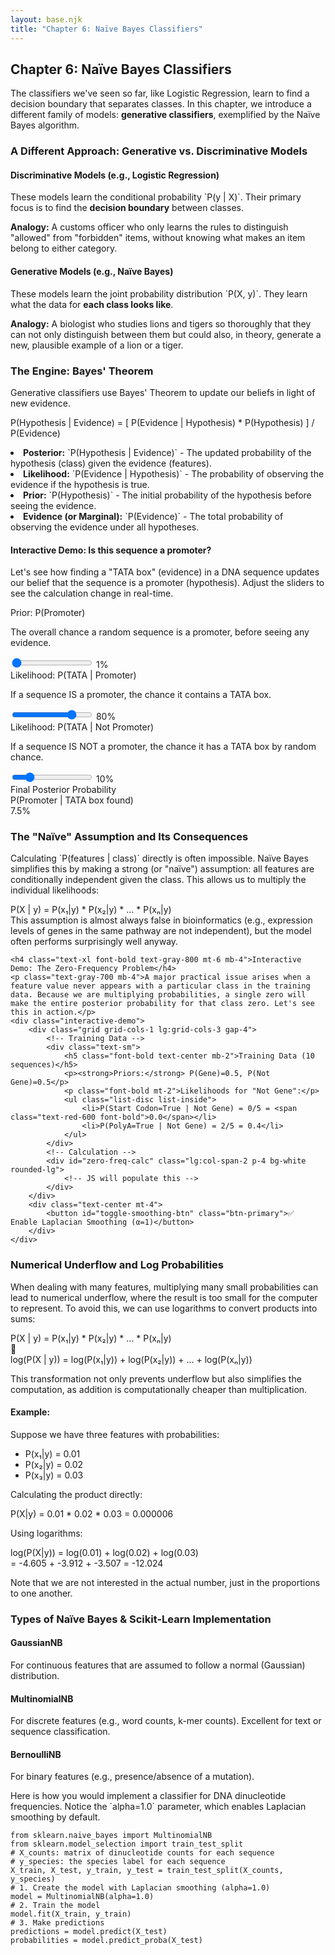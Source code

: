 ```yaml
---
layout: base.njk
title: "Chapter 6: Naïve Bayes Classifiers"
---
```


<!-- Header -->
<div class="bg-gradient-to-r from-yellow-50 to-orange-50 rounded-2xl p-6 mb-8">
    <h2 class="text-2xl font-bold text-gray-800 mb-2">Chapter 6: Naïve Bayes Classifiers</h2>
    <p class="text-gray-700 leading-relaxed">The classifiers we've seen so far, like Logistic Regression, learn to find a decision boundary that separates classes. In this chapter, we introduce a different family of models: <strong>generative classifiers</strong>, exemplified by the Naïve Bayes algorithm.</p>
</div>

<!-- 1. Generative vs. Discriminative -->
<div class="card mb-8">
    <h3 class="text-xl font-bold text-gray-800 mb-4">A Different Approach: Generative vs. Discriminative Models</h3>
    <div class="grid grid-cols-1 md:grid-cols-2 gap-6">
        <div class="bg-blue-50 p-4 rounded-lg border border-blue-200">
            <h4 class="font-semibold text-blue-800">Discriminative Models (e.g., Logistic Regression)</h4>
            <p class="text-sm text-blue-700">These models learn the conditional probability `P(y | X)`. Their primary focus is to find the <strong>decision boundary</strong> between classes.</p>
            <p class="text-sm mt-2"><strong>Analogy:</strong> A customs officer who only learns the rules to distinguish "allowed" from "forbidden" items, without knowing what makes an item belong to either category.</p>
        </div>
        <div class="bg-green-50 p-4 rounded-lg border border-green-200">
            <h4 class="font-semibold text-green-800">Generative Models (e.g., Naïve Bayes)</h4>
            <p class="text-sm text-green-700">These models learn the joint probability distribution `P(X, y)`. They learn what the data for <strong>each class looks like</strong>.</p>
            <p class="text-sm mt-2"><strong>Analogy:</strong> A biologist who studies lions and tigers so thoroughly that they can not only distinguish between them but could also, in theory, generate a new, plausible example of a lion or a tiger.</p>
        </div>
    </div>
</div>

<!-- 2. Bayes' Theorem -->
<div class="card mb-8">
    <h3 class="text-2xl font-bold text-gray-800 mb-4">The Engine: Bayes' Theorem</h3>
    <p class="text-gray-700 mb-4">Generative classifiers use Bayes' Theorem to update our beliefs in light of new evidence.</p>
    <div class="code-block text-center text-lg mb-4">P(Hypothesis | Evidence) = [ P(Evidence | Hypothesis) * P(Hypothesis) ] / P(Evidence)</div>
    <p class="text-gray-700 mb-4>
        Every part of this equation has a specific meaning in the context of classification:
        <ul class="list-disc list-inside mt-2 space-y-1">
            <li><strong>Posterior:</strong> `P(Hypothesis | Evidence)`
    - The updated probability of the hypothesis (class) given the evidence (features).</li>
            <li><strong>Likelihood:</strong> `P(Evidence | Hypothesis)`
    - The probability of observing the evidence if the hypothesis is true.</li>
            <li><strong>Prior:</strong> `P(Hypothesis)`
    - The initial probability of the hypothesis before seeing the evidence.</li>
            <li><strong>Evidence (or Marginal):</strong> `P(Evidence)`
    - The total probability of observing the evidence under all hypotheses.</li>
        </ul>
    </p>    
    <h4 class="text-xl font-bold text-gray-800 mt-6 mb-4">Interactive Demo: Is this sequence a promoter?</h4>
    <p class="text-gray-700 mb-4">Let's see how finding a "TATA box" (evidence) in a DNA sequence updates our belief that the sequence is a promoter (hypothesis). Adjust the sliders to see the calculation change in real-time.</p>
    <div class="interactive-demo grid grid-cols-1 md:grid-cols-2 gap-6 items-start">
        <div class="space-y-4">
            <div>
                <label class="block text-sm font-medium">Prior: P(Promoter)</label>
                <p class="text-xs text-gray-500 -mt-1 mb-1">The overall chance a random sequence is a promoter, before seeing any evidence.</p>
                <input id="prior-slider" type="range" min="0.01" max="0.5" step="0.01" value="0.01" class="parameter-slider">
                <span id="prior-value" class="text-sm">1%</span>
            </div>
            <div>
                <label class="block text-sm font-medium">Likelihood: P(TATA | Promoter)</label>
                 <p class="text-xs text-gray-500 -mt-1 mb-1">If a sequence IS a promoter, the chance it contains a TATA box.</p>
                <input id="like-promo-slider" type="range" min="0.1" max="1" step="0.05" value="0.8" class="parameter-slider">
                <span id="like-promo-value" class="text-sm">80%</span>
            </div>
            <div>
                <label class="block text-sm font-medium">Likelihood: P(TATA | Not Promoter)</label>
                <p class="text-xs text-gray-500 -mt-1 mb-1">If a sequence IS NOT a promoter, the chance it has a TATA box by random chance.</p>
                <input id="like-not-promo-slider" type="range" min="0.01" max="0.5" step="0.01" value="0.1" class="parameter-slider">
                <span id="like-not-promo-value" class="text-sm">10%</span>
            </div>
        </div>
        <div class="bg-white p-4 rounded-lg">
            <div id="bayes-calculation-steps" class="text-sm font-mono text-left mb-4 p-3 bg-gray-50 rounded">
                <!-- JS will populate this -->
            </div>
            <div class="text-center">
                <div class="text-sm text-gray-600">Final Posterior Probability</div>
                <div class="text-lg font-bold">P(Promoter | TATA box found)</div>
                <div id="posterior-prob" class="text-4xl font-bold font-mono text-primary-600 my-2">7.5%</div>
                <p id="bayes-conclusion" class="text-sm text-gray-700"></p>
            </div>
        </div>
    </div>
</div>

<!-- 3. The Naive Assumption & The Zero-Frequency Problem -->
<div class="card mb-8">
    <h3 class="text-2xl font-bold text-gray-800 mb-4">The "Naïve" Assumption and Its Consequences</h3>
    <p class="text-gray-700 mb-4">Calculating `P(features | class)` directly is often impossible. Naïve Bayes simplifies this by making a strong (or "naïve") assumption: all features are conditionally independent given the class. This allows us to multiply the individual likelihoods:</p>
    <div class="code-block text-center">P(X | y) = P(x₁|y) * P(x₂|y) * ... * P(xₙ|y)</div>
    <div class="highlight mt-4">This assumption is almost always false in bioinformatics (e.g., expression levels of genes in the same pathway are not independent), but the model often performs surprisingly well anyway.</div>

    <h4 class="text-xl font-bold text-gray-800 mt-6 mb-4">Interactive Demo: The Zero-Frequency Problem</h4>
    <p class="text-gray-700 mb-4">A major practical issue arises when a feature value never appears with a particular class in the training data. Because we are multiplying probabilities, a single zero will make the entire posterior probability for that class zero. Let's see this in action.</p>
    <div class="interactive-demo">
        <div class="grid grid-cols-1 lg:grid-cols-3 gap-4">
            <!-- Training Data -->
            <div class="text-sm">
                <h5 class="font-bold text-center mb-2">Training Data (10 sequences)</h5>
                <p><strong>Priors:</strong> P(Gene)=0.5, P(Not Gene)=0.5</p>
                <p class="font-bold mt-2">Likelihoods for "Not Gene":</p>
                <ul class="list-disc list-inside">
                    <li>P(Start Codon=True | Not Gene) = 0/5 = <span class="text-red-600 font-bold">0.0</span></li>
                    <li>P(PolyA=True | Not Gene) = 2/5 = 0.4</li>
                </ul>
            </div>
            <!-- Calculation -->
            <div id="zero-freq-calc" class="lg:col-span-2 p-4 bg-white rounded-lg">
                <!-- JS will populate this -->
            </div>
        </div>
        <div class="text-center mt-4">
            <button id="toggle-smoothing-btn" class="btn-primary">✅ Enable Laplacian Smoothing (α=1)</button>
        </div>
    </div>
</div>

<!-- Numerical underflow and log probabilities -->
<div class="card mb-8">
    <h3 class="text-xl font-bold text-gray-800 mb-4">Numerical Underflow and Log Probabilities</h3>
    <p class="text-gray-700 mb-4">When dealing with many features, multiplying many small probabilities can lead to numerical underflow, where the result is too small for the computer to represent. To avoid this, we can use logarithms to convert products into sums:</p>
    <div class="code-block text-center">
P(X | y) = P(x₁|y) * P(x₂|y) * ... * P(xₙ|y) <br>
🔻 <br>
log(P(X | y)) = log(P(x₁|y)) + log(P(x₂|y)) + ... + log(P(xₙ|y))</div>
    <p class="text-gray-700 mt-4">This transformation not only prevents underflow but also simplifies the computation, as addition is computationally cheaper than multiplication.</p>
    <!-- Example -->
    <div class="bg-gray-50 p-4 rounded-lg mt-4">
        <h4 class="font-bold mb-2">Example:</h4>
        <p class="text-sm mb-2">Suppose we have three features with probabilities:</p>
        <ul class="list-disc list-inside text-sm mb-2">
            <li>P(x₁|y) = 0.01</li>
            <li>P(x₂|y) = 0.02</li>
            <li>P(x₃|y) = 0.03</li>
        </ul>
        <p class="text-sm mb-2">Calculating the product directly:</p>
        <div class="code-block text-center mb-2">P(X|y) = 0.01 * 0.02 * 0.03 = 0.000006</div>
        <p class="text-sm mb-2">Using logarithms:</p>
        <div class="code-block text-center">log(P(X|y)) = log(0.01) + log(0.02) + log(0.03) <br>
= -4.605 + -3.912 + -3.507 = -12.024</div>
<p class="text-sm mb-2">Note that we are not interested in the actual number, just in the proportions to one another.</p>
</div>
</div>

<!-- 4. Types of Naive Bayes & Implementation -->
<div class="card mb-8">
    <h3 class="text-xl font-bold text-gray-800 mb-4">Types of Naïve Bayes & Scikit-Learn Implementation</h3>
    <div class="grid grid-cols-1 md:grid-cols-3 gap-4 mb-6 text-sm">
        <div class="bg-gray-100 p-3 rounded-lg">
            <h4 class="font-semibold">GaussianNB</h4>
            <p>For continuous features that are assumed to follow a normal (Gaussian) distribution.</p>
        </div>
        <div class="bg-gray-100 p-3 rounded-lg">
            <h4 class="font-semibold">MultinomialNB</h4>
            <p>For discrete features (e.g., word counts, k-mer counts). Excellent for text or sequence classification.</p>
        </div>
        <div class="bg-gray-100 p-3 rounded-lg">
            <h4 class="font-semibold">BernoulliNB</h4>
            <p>For binary features (e.g., presence/absence of a mutation).</p>
        </div>
    </div>
    <p class="text-gray-700 mb-4">Here is how you would implement a classifier for DNA dinucleotide frequencies. Notice the `alpha=1.0` parameter, which enables Laplacian smoothing by default.</p>
    <div class="code-block">
<pre><code class="language-python">from sklearn.naive_bayes import MultinomialNB
from sklearn.model_selection import train_test_split
# X_counts: matrix of dinucleotide counts for each sequence
# y_species: the species label for each sequence
X_train, X_test, y_train, y_test = train_test_split(X_counts, y_species)
# 1. Create the model with Laplacian smoothing (alpha=1.0)
model = MultinomialNB(alpha=1.0)
# 2. Train the model
model.fit(X_train, y_train)
# 3. Make predictions
predictions = model.predict(X_test)
probabilities = model.predict_proba(X_test)</code></pre>
</div>
</div>

<script>
document.addEventListener('DOMContentLoaded', () => {
    // --- 2. BAYES THEOREM DEMO ---
    const priorSlider = document.getElementById('prior-slider');
    const likePromoSlider = document.getElementById('like-promo-slider');
    const likeNotPromoSlider = document.getElementById('like-not-promo-slider');
    const bayesCalcDiv = document.getElementById('bayes-calculation-steps');

    function updateBayesCalc() {
        // Get values
        const pPromo = parseFloat(priorSlider.value);
        const pNotPromo = 1 - pPromo;
        const pTataGivenPromo = parseFloat(likePromoSlider.value);
        const pTataGivenNotPromo = parseFloat(likeNotPromoSlider.value);

        // Update slider value displays
        document.getElementById('prior-value').textContent = `${(pPromo * 100).toFixed(0)}%`;
        document.getElementById('like-promo-value').textContent = `${(pTataGivenPromo * 100).toFixed(0)}%`;
        document.getElementById('like-not-promo-value').textContent = `${(pTataGivenNotPromo * 100).toFixed(0)}%`;

        // --- Perform Calculations ---
        // 1. Calculate P(TATA) - the evidence
        const pTata = (pTataGivenPromo * pPromo) + (pTataGivenNotPromo * pNotPromo);
        
        // 2. Calculate P(Promo|TATA) - the posterior
        const numerator = pTataGivenPromo * pPromo;
        const pPromoGivenTata = numerator / pTata;

        // --- Update Calculation Steps Display ---
        bayesCalcDiv.innerHTML = `
            <p class="font-bold border-b pb-1 mb-1">Calculation Breakdown:</p>
            <p>1. Find P(TATA) (the evidence):</p>
            <p class="pl-2 text-gray-600">P(TATA|P)*P(P) + P(TATA|~P)*P(~P)</p>
            <p class="pl-2">= (${pTataGivenPromo.toFixed(2)} * ${pPromo.toFixed(2)}) + (${pTataGivenNotPromo.toFixed(2)} * ${pNotPromo.toFixed(2)})</p>
            <p class="pl-2">= <span class="font-bold text-blue-600">${pTata.toFixed(4)}</span></p>
            <p class="mt-2">2. Calculate Posterior:</p>
            <p class="pl-2 text-gray-600">(P(TATA|P) * P(P)) / P(TATA)</p>
            <p class="pl-2">= (${pTataGivenPromo.toFixed(2)} * ${pPromo.toFixed(2)}) / ${pTata.toFixed(4)}</p>
            <p class="pl-2">= ${numerator.toFixed(4)} / ${pTata.toFixed(4)} = <span class="font-bold text-green-600">${pPromoGivenTata.toFixed(4)}</span></p>
        `;

        // --- Update Final Result ---
        document.getElementById('posterior-prob').textContent = `${(pPromoGivenTata * 100).toFixed(1)}%`;
        document.getElementById('bayes-conclusion').textContent = `Finding a TATA box updated our belief from a prior of ${(pPromo * 100).toFixed(1)}% to a posterior of ${(pPromoGivenTata * 100).toFixed(1)}%.`;
    }
    [priorSlider, likePromoSlider, likeNotPromoSlider].forEach(s => s.addEventListener('input', updateBayesCalc));
    updateBayesCalc();


    // --- 3. ZERO FREQUENCY DEMO ---
    const toggleSmoothingBtn = document.getElementById('toggle-smoothing-btn');
    const calcDiv = document.getElementById('zero-freq-calc');
    let smoothingEnabled = false;

    function updateZeroFreqCalc() {
        if (smoothingEnabled) {
            toggleSmoothingBtn.textContent = '❌ Disable Laplacian Smoothing';
            toggleSmoothingBtn.classList.remove('btn-primary');
            toggleSmoothingBtn.classList.add('btn-secondary');
            calcDiv.innerHTML = `
                <h5 class="font-bold text-center mb-2">Classify: (Start Codon=True, PolyA=True)</h5>
                <p class="font-semibold text-green-700">With Smoothing (α=1)</p>
                <div class="text-sm font-mono mt-2">
                    <p>P(Not Gene | X) ∝ P(Not Gene) * P(Start=T|Not Gene) * P(PolyA=T|Not Gene)</p>
                    <p class="ml-4">= 0.5 * <span class="bg-green-200 p-1 rounded">(0+1)/(5+1*2)</span> * (2+1)/(5+1*2)</p>
                    <p class="ml-4">= 0.5 * 0.143 * 0.429 = <span class="font-bold">0.0307</span></p>
                </div>
                <div class="text-sm font-mono mt-2">
                    <p>P(Gene | X) ∝ P(Gene) * P(Start=T|Gene) * P(PolyA=T|Gene)</p>
                    <p class="ml-4">= 0.5 * (4/5) * (2/5) = <span class="font-bold">0.16</span></p>
                </div>
                <p class="text-center mt-3 font-bold text-lg text-green-700">Verdict: Classify as "Gene"</p>
            `;
        } else {
            toggleSmoothingBtn.textContent = '✅ Enable Laplacian Smoothing (α=1)';
            toggleSmoothingBtn.classList.remove('btn-secondary');
            toggleSmoothingBtn.classList.add('btn-primary');
            calcDiv.innerHTML = `
                <h5 class="font-bold text-center mb-2">Classify: (Start Codon=True, PolyA=True)</h5>
                <p class="font-semibold text-red-700">Without Smoothing</p>
                <div class="text-sm font-mono mt-2">
                    <p>P(Not Gene | X) ∝ P(Not Gene) * P(Start=T|Not Gene) * P(PolyA=T|Not Gene)</p>
                    <p class="ml-4">= 0.5 * <span class="bg-red-200 p-1 rounded">0.0</span> * 0.4 = <span class="font-bold text-red-600">0.0</span></p>
                </div>
                <div class="text-sm font-mono mt-2">
                    <p>P(Gene | X) ∝ P(Gene) * P(Start=T|Gene) * P(PolyA=T|Gene)</p>
                    <p class="ml-4">= 0.5 * (4/5) * (2/5) = <span class="font-bold">0.16</span></p>
                </div>
                <p class="text-center mt-3 font-bold text-lg text-red-700">Verdict: Impossible to be "Not Gene"</p>
            `;
        }
    }

    toggleSmoothingBtn.addEventListener('click', () => {
        smoothingEnabled = !smoothingEnabled;
        updateZeroFreqCalc();
    });
    updateZeroFreqCalc();
});
</script>